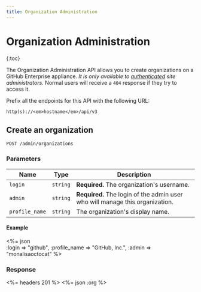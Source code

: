 ```yaml
---
title: Organization Administration
---
```


# Organization Administration

{:toc}

The Organization Administration API allows you to create organizations on a GitHub Enterprise appliance. *It is only available to [authenticated](/v3/#authentication) site administrators.* Normal users will receive a `404` response if they try to access it.

Prefix all the endpoints for this API with the following URL:

``` command-line
http(s)://<em>hostname</em>/api/v3
```

## Create an organization

    POST /admin/organizations

### Parameters

Name | Type | Description
-----|------|--------------
`login`|`string` | **Required.** The organization's username.
`admin`|`string`| **Required.** The login of the admin user who will manage this organization.
`profile_name`|`string` | The organization's display name.

#### Example

<%= json \
    :login           => "github",
    :profile_name    => "GitHub, Inc.",
    :admin           => "monalisaoctocat"
%>

### Response

<%= headers 201 %>
<%= json :org %>
